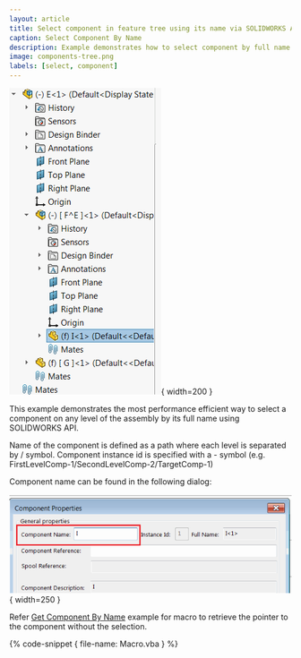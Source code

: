 ```yaml
---
layout: article
title: Select component in feature tree using its name via SOLIDWORKS API
caption: Select Component By Name
description: Example demonstrates how to select component by full name at any level of the assembly in the feature manager tree
image: components-tree.png
labels: [select, component]
---
```

![Multi-level tree of components](components-tree.png){ width=200 }

This example demonstrates the most performance efficient way to select a component on any level of the assembly by its full name using SOLIDWORKS API.

Name of the component is defined as a path where each level is separated by / symbol. Component instance id is specified with a - symbol (e.g. FirstLevelComp-1/SecondLevelComp-2/TargetComp-1)

Component name can be found in the following dialog:

![Component name in properties dialog](component-name.png){ width=250 }

Refer [Get Component By Name](/solidworks-api/document/assembly/components/get-by-name) example for macro to retrieve the pointer to the component without the selection.

{% code-snippet { file-name: Macro.vba } %}
